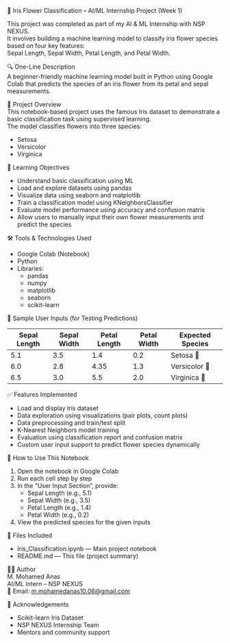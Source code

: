 🌼 Iris Flower Classification – AI/ML Internship Project (Week 1)

This project was completed as part of my AI & ML Internship with NSP NEXUS.  
It involves building a machine learning model to classify iris flower species based on four key features:  
Sepal Length, Sepal Width, Petal Length, and Petal Width.

🔍 One-Line Description  
A beginner-friendly machine learning model built in Python using Google Colab that predicts the species of an iris flower from its petal and sepal measurements.

📌 Project Overview  
This notebook-based project uses the famous Iris dataset to demonstrate a basic classification task using supervised learning.  
The model classifies flowers into three species:

- Setosa  
- Versicolor  
- Virginica

🎯 Learning Objectives  
- Understand basic classification using ML  
- Load and explore datasets using pandas  
- Visualize data using seaborn and matplotlib  
- Train a classification model using KNeighborsClassifier  
- Evaluate model performance using accuracy and confusion matrix  
- Allow users to manually input their own flower measurements and predict the species

🛠️ Tools & Technologies Used  
- Google Colab (Notebook)  
- Python  
- Libraries:  
  - pandas  
  - numpy  
  - matplotlib  
  - seaborn  
  - scikit-learn  

🧪 Sample User Inputs (for Testing Predictions)

| Sepal Length | Sepal Width | Petal Length | Petal Width | Expected Species |
|--------------|-------------|--------------|-------------|------------------|
| 5.1          | 3.5         | 1.4          | 0.2         | Setosa 🌸         |
| 6.0          | 2.8         | 4.35         | 1.3         | Versicolor 🌿     |
| 6.5          | 3.0         | 5.5          | 2.0         | Virginica 🌺      |

✅ Features Implemented  
- Load and display Iris dataset  
- Data exploration using visualizations (pair plots, count plots)  
- Data preprocessing and train/test split  
- K-Nearest Neighbors model training  
- Evaluation using classification report and confusion matrix  
- Custom user input support to predict flower species dynamically

📎 How to Use This Notebook  
1. Open the notebook in Google Colab  
2. Run each cell step by step  
3. In the “User Input Section”, provide:
   - Sepal Length (e.g., 5.1)  
   - Sepal Width (e.g., 3.5)  
   - Petal Length (e.g., 1.4)  
   - Petal Width (e.g., 0.2)  
4. View the predicted species for the given inputs

📁 Files Included  
- Iris_Classification.ipynb — Main project notebook  
- README.md — This file (project summary)

🙋‍♂️ Author  
M. Mohamed Anas  
AI/ML Intern – NSP NEXUS  
📧 Email: m.mohamedanas10.06@gmail.com

🙌 Acknowledgements  
- Scikit-learn Iris Dataset  
- NSP NEXUS Internship Team  
- Mentors and community support
